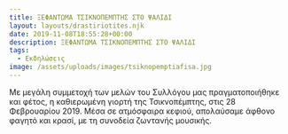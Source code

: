 ```yaml
---
title: ΞΕΦΑΝΤΩΜΑ ΤΣΙΚΝΟΠΕΜΠΤΗΣ ΣΤΟ ΨΑΛΙΔΙ
layout: layouts/drastiriotites.njk
date: 2019-11-08T18:55:28+00:00
description: ΞΕΦΑΝΤΩΜΑ ΤΣΙΚΝΟΠΕΜΠΤΗΣ ΣΤΟ ΨΑΛΙΔΙ
tags:
  - Εκδηλώσεις
image: /assets/uploads/images/tsiknopemptiafisa.jpg
---
```


Με μεγάλη συμμετοχή των μελών του Συλλόγου μας πραγματοποιήθηκε και φέτος, η καθιερωμένη γιορτή της Τσικνοπέμπτης, στις 28 Φεβρουαρίου 2019. Μέσα σε ατμόσφαιρα κεφιού, απολαύσαμε άφθονο φαγητό και κρασί, με τη συνοδεία ζωντανής μουσικής.

<!-- excerpt -->
